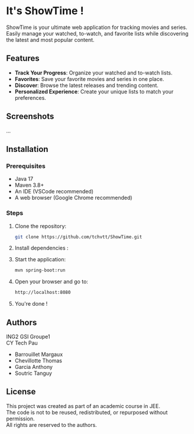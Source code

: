 # It's ShowTime !

ShowTime is your ultimate web application for tracking movies and series.  
Easily manage your watched, to-watch, and favorite lists while discovering the latest and most popular content.



## Features

- **Track Your Progress**: Organize your watched and to-watch lists.
- **Favorites**: Save your favorite movies and series in one place.
- **Discover**: Browse the latest releases and trending content.
- **Personalized Experience**: Create your unique lists to match your preferences.



## Screenshots

...



## Installation

### Prerequisites
- Java 17
- Maven 3.8+
- An IDE (VSCode recommended)
- A web browser (Google Chrome recommended)

### Steps
1. Clone the repository:
   ```bash
   git clone https://github.com/tchvtt/ShowTime.git

2. Install dependencies :

3. Start the application:
   ```bash
   mvn spring-boot:run

4. Open your browser and go to:
   ```bash
   http://localhost:8080

5. You're done !



## Authors

ING2 GSI Groupe1  
CY Tech Pau
- Barrouillet Margaux
- Chevillotte Thomas
- Garcia Anthony
- Soutric Tanguy





## License

This project was created as part of an academic course in JEE.  
The code is not to be reused, redistributed, or repurposed without permission.  
All rights are reserved to the authors.
